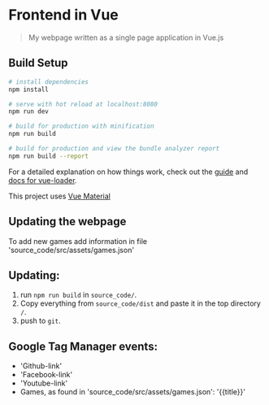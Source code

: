 # Frontend in Vue

> My webpage written as a single page application in Vue.js

## Build Setup

``` bash
# install dependencies
npm install

# serve with hot reload at localhost:8080
npm run dev

# build for production with minification
npm run build

# build for production and view the bundle analyzer report
npm run build --report
```

For a detailed explanation on how things work, check out the [guide](http://vuejs-templates.github.io/webpack/) and [docs for vue-loader](http://vuejs.github.io/vue-loader).

This project uses [Vue Material](https://vuematerial.io)

## Updating the webpage
To add new games add information in file 'source_code/src/assets/games.json'
## Updating:
1. run `npm run build` in `source_code/`.
2. Copy everything from `source_code/dist` and paste it in the top directory `/`.
3. push to `git`.


## Google Tag Manager events:
* 'Github-link'
* 'Facebook-link'
* 'Youtube-link'
* Games, as found in 'source_code/src/assets/games.json': '{{title}}'
